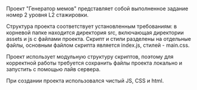 Проект "Генератор мемов" представляет собой выполненное задание номер 2 уровня L2 стажировки.

Структура проекта соответствует установленным требованиям: в корневой папке находится директория src, включающая директории assets и js с файлами проекта. Скрипт и стили разделены на отдельные файлы, основным файлом скрипта является index.js, стилей - main.css.

Проект использует модульную структуру скриптов, поэтому для корректной работы требуется сохранить файлы проекта локально и запустить с помощью лайв сервера.

При создании проекта использовался чистый JS, CSS и html.